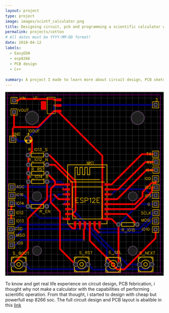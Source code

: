 ```yaml
---
layout: project
type: project
image: images/scintf_calculator.png
title: Designing circuit, pcb and programming a scientific calculator with esp8266 soc
permalink: projects/cotton
# All dates must be YYYY-MM-DD format!
date: 2018-04-12
labels:
  - EasyEDA
  - esp8266
  - PCB design
  - C++

summary: A project I made to learn more about circuit design, PCB sketching and coding with complex mathmatical model 
---
```


<div class="ui images">
  <img class="ui image" src="../images/scintf_calculator.png">
</div>



To know and get real life experience on circuit design, PCB febrication, i thought why not make a calculator with the capabilities of performing scientific operation. From that thought, i started to design with cheap but powerfull esp 8266 soc. The full circuit design and PCB layout is abalible in this [link](https://easyeda.com/editor#id=7aeca7a23e6c4779ad568054f154b74f|4771d9ba730444b49f8c3ca4d3c30b9d|4d9683e1f7284cb6978e3456bfbe43ca)
